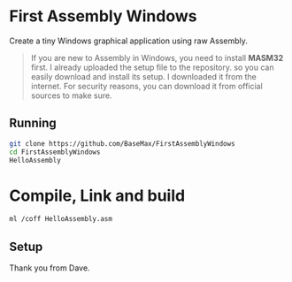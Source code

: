 # First Assembly Windows

Create a tiny Windows graphical application using raw Assembly.

> If you are new to Assembly in Windows, you need to install **MASM32** first. I already uploaded the setup file to the repository. so you can easily download and install its setup. I downloaded it from the internet. For security reasons, you can download it from official sources to make sure.

## Running

```sh
git clone https://github.com/BaseMax/FirstAssemblyWindows
cd FirstAssemblyWindows
HelloAssembly
```

# Compile, Link and build

```sh
ml /coff HelloAssembly.asm
```

## Setup

Thank you from Dave.
